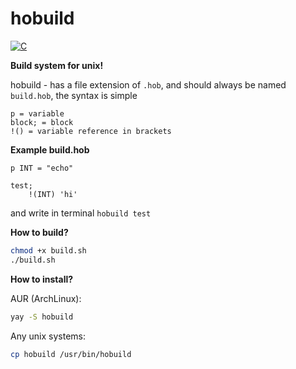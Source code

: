 # hobuild
[![C](https://img.shields.io/badge/C-00599C?logo=c&logoColor=white)](#)

**Build system for unix!**

hobuild - has a file extension of ```.hob```, and should always be named ```build.hob```, the syntax is simple

```
p = variable
block; = block
!() = variable reference in brackets
```

**Example build.hob**
```
p INT = "echo"

test;
    !(INT) 'hi'
```
and write in terminal ```hobuild test```

**How to build?**
``` sh
chmod +x build.sh
./build.sh
```

**How to install?**

AUR (ArchLinux):
``` sh
yay -S hobuild
```

Any unix systems:
``` sh
cp hobuild /usr/bin/hobuild
```
